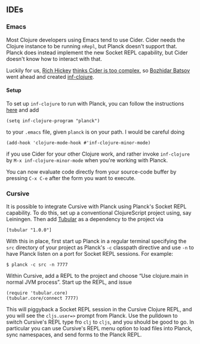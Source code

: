 ## IDEs

### Emacs

Most Clojure developers using Emacs tend to use Cider. Cider needs the
Clojure instance to be running `nRepl`, but Planck doesn't support
that. Planck does instead implement the new Socket REPL capability, but Cider doesn't know how to interact with that.

Luckily for us, [Rich Hickey](http://www.infoq.com/presentations/Simple-Made-Easy)
[thinks Cider is too complex](http://batsov.com/articles/2014/12/04/introducing-inf-clojure-a-better-basic-clojure-repl-for-emacs/),
so 
[Bozhidar Batsov](http://batsov.com) went ahead and created
[inf-clojure](https://github.com/clojure-emacs/inf-clojure).

#### Setup

To set up `inf-clojure` to run with Planck, you can follow the
instructions [here](https://github.com/clojure-emacs/inf-clojure) and
add

```
(setq inf-clojure-program "planck")
```

to your `.emacs` file, given `planck` is on your path. I would be
careful doing

```
(add-hook 'clojure-mode-hook #'inf-clojure-minor-mode)
```
if you use Cider for your other Clojure work, and rather invoke
`inf-clojure` by `M-x inf-clojure-minor-mode` when you're working with 
Planck.

You can now evaluate code directly from your source-code buffer by
pressing `C-x C-e` after the form you want to execute.

### Cursive

It is possible to integrate Cursive with Planck using Planck's Socket REPL capability. To do this, set up a conventional ClojureScript project using, say Leiningen. Then add [Tubular](https://github.com/mfikes/tubular) as a dependency to the project via

```
[tubular "1.0.0"]
```

With this in place, first start up Planck in a regular terminal specifying the `src` directory of your project as Planck's `-c` classpath directive and use `-n` to have Planck listen on a port for Socket REPL sessions. For example:

```
$ planck -c src -n 7777
```

Within Cursive, add a REPL to the project and choose “Use clojure.main in normal JVM process”. Start up the REPL, and issue

```
(require 'tubular.core)
(tubular.core/connect 7777)
```

This will piggyback a Socket REPL session in the Cursive Clojure REPL, and you will see the `cljs.user=>` prompt from Planck. Use the pulldown to switch Cursive's REPL type fro `clj` to `cljs`, and you should be good to go. In particular you can use Cursive's REPL menu option to load files into Planck, sync namespaces, and send forms to the Planck REPL.
